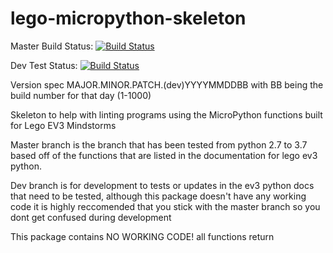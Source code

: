 # lego-micropython-skeleton

Master Build Status: [![Build Status](https://dev.azure.com/leetzilantonisibmcom/LegoExtension/_apis/build/status/KlutzyBubbles.lego-micropython-skeleton?branchName=master)](https://dev.azure.com/leetzilantonisibmcom/LegoExtension/_build/latest?definitionId=3&branchName=master)

Dev Test Status: [![Build Status](https://dev.azure.com/leetzilantonisibmcom/LegoExtension/_apis/build/status/KlutzyBubbles.lego-micropython-skeleton?branchName=dev)](https://dev.azure.com/leetzilantonisibmcom/LegoExtension/_build/latest?definitionId=3&branchName=dev)

Version spec MAJOR.MINOR.PATCH.(dev)YYYYMMDDBB with BB being the build number for that day (1-1000)

Skeleton to help with linting programs using the MicroPython functions built for Lego EV3 Mindstorms

Master branch is the branch that has been tested from python 2.7 to 3.7 based off of the functions that are listed in the documentation for lego ev3 python.

Dev branch is for development to tests or updates in the ev3 python docs that need to be tested, although this package doesn't have any working code it is highly reccomended that you stick with the master branch so you dont get confused during development

This package contains NO WORKING CODE! all functions return
